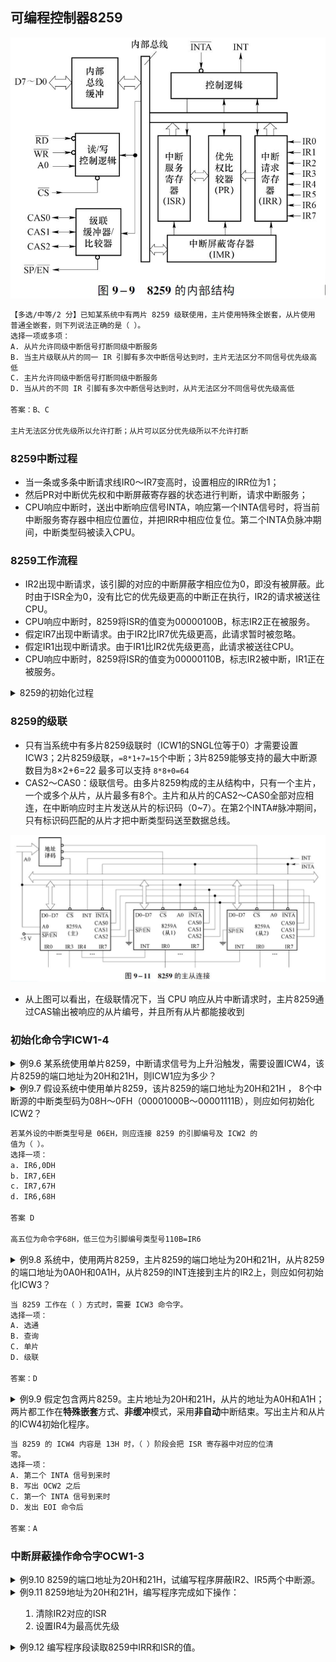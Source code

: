 ## 可编程控制器8259

![8259的内部结构](8259的内部结构.png)

```markdown
【多选/中等/2 分】已知某系统中有两片 8259 级联使用，主片使用特殊全嵌套，从片使用
普通全嵌套，则下列说法正确的是（ ）。
选择一项或多项：
A. 从片允许同级中断信号打断同级中断服务
B. 当主片级联从片的同一 IR 引脚有多次中断信号达到时，主片无法区分不同信号优先级高
低
C. 主片允许同级中断信号打断同级中断服务
D. 当从片的不同 IR 引脚有多次中断信号达到时，从片无法区分不同信号优先级高低

答案：B、C

主片无法区分优先级所以允许打断；从片可以区分优先级所以不允许打断
```

### 8259中断过程

- 当一条或多条中断请求线IR0～IR7变高时，设置相应的IRR位为1；
- 然后PR对中断优先权和中断屏蔽寄存器的状态进行判断，请求中断服务；
- CPU响应中断时，送出中断响应信号INTA，响应第一个INTA信号时，将当前中断服务寄存器中相应位置位，并把IRR中相应位复位。第二个INTA负脉冲期间，中断类型码被读入CPU。

### 8259工作流程

- IR2出现中断请求，该引脚的对应的中断屏蔽字相应位为0，即没有被屏蔽。此时由于ISR全为0，没有比它的优先级更高的中断正在执行，IR2的请求被送往CPU。
- CPU响应中断时，8259将ISR的值变为00000100B，标志IR2正在被服务。
- 假定IR7出现中断请求。由于IR2比IR7优先级更高，此请求暂时被忽略。
- 假定IR1出现中断请求。由于IR1比IR2优先级更高，此请求被送往CPU。
- CPU响应中断时，8259将ISR的值变为00000110B，标志IR2被中断，IR1正在被服务。

<details>
<summary>8259的初始化过程</summary>

![8259的初始化过程](8259的初始化过程.png)
</details>

### 8259的级联

- 只有当系统中有多片8259级联时（ICW1的SNGL位等于0）才需要设置ICW3；2片8259级联，`=8*1+7=15`个中断；3片8259能够支持的最大中断源数目为8×2+6=22 最多可以支持 `8*8+0=64`
- CAS2～CAS0：级联信号。由多片8259构成的主从结构中，只有一个主片，一个或多个从片，从片最多有8个。主片和从片的CAS2～CAS0全部对应相连，在中断响应时主片发送从片的标识码（0~7）。在第2个INTA#脉冲期间，只有标识码匹配的从片才把中断类型码送至数据总线。

![8259的主从连接](8259的主从连接.png)

- 从上图可以看出，在级联情况下，当 CPU 响应从片中断请求时，主片8259通过CAS输出被响应的从片编号，并且所有从片都能接收到

### 初始化命令字ICW1-4

<details>
<summary>例9.6 某系统使用单片8259，中断请求信号为上升沿触发，需要设置ICW4，该片8259的端口地址为20H和21H，则ICW1应为多少？</summary>

<table>
<tr>
<td colspan="1" align=center>

![ICW1的格式](ICW1的格式.png)
</td>
<td colspan="1">

解答：初始化命令字ICW1的为：`00010011B=13H`

设置ICW1的指令为：

```asm
MOV AL,13H
OUT 20H,AL
```

</td>
</tr>
</table>
</details>

<details>
<summary>例9.7 假设系统中使用单片8259，该片8259的端口地址为20H和21H ， 8个中断源的中断类型码为08H～0FH（00001000B～00001111B），则应如何初始化ICW2？</summary>

<table>
<tr>
<td colspan="1" align=center>

![ICW2的格式](ICW2的格式.png)
</td>
<td colspan="1">

解答：初始化命令字ICW2的为：`00001000B=08H`

设置ICW2的指令为：

```asm
MOV AL,08H
OUT 21H,AL
```

</td>
</tr>
</table>
</details>

```markdown
若某外设的中断类型号是 06EH，则应连接 8259 的引脚编号及 ICW2 的
值为（ ）。
选择一项：
a. IR6,0DH
b. IR7,6EH
c. IR7,67H
d. IR6,68H

答案 D

高五位为命令字68H，低三位为引脚编号类型号110B=IR6
```

<details>
<summary>例9.8 系统中，使用两片8259，主片8259的端口地址为20H和21H，从片8259的端口地址为0A0H和0A1H，从片8259的INT连接到主片的IR2上，则应如何初始化ICW3？</summary>

<table>
<tr>
<td colspan="1" align=center>

![ICW3的格式](ICW3的格式.png)
</td>
<td colspan="1">

解答：主片的IR2接从片，则主片ICW3为00000100B=04H，从片的ICW3为00000010B=02H.

主片、从片应分别进行初始化：

```asm
MOV AL,04H
OUT 21H,AL
MOV AL,02H
OUT 0A1H,AL
```

</td>
</tr>
</table>
</details>

```markdown
当 8259 工作在（ ）方式时，需要 ICW3 命令字。
选择一项：
A. 选通
B. 查询
C. 单片
D. 级联

答案：D
```

<details>
<summary>例9.9 假定包含两片8259。主片地址为20H和21H，从片的地址为A0H和A1H；两片都工作在<b>特殊嵌套</b>方式、<b>非缓冲</b>模式，采用<b>非自动</b>中断结束。写出主片和从片的ICW4初始化程序。</summary>

<table>
<tr>
<td colspan="1" align=center>

![ICW4的格式](ICW4的格式.png)
</td>
<td colspan="1">

解答：主片和从片的ICW4均为00010001B=11H

```asm
MOV AL,11H
OUT 21H,AL
OUT 0A1H,AL
```

</td>
</tr>
</table>
</details>

```markdown
当 8259 的 ICW4 内容是 13H 时，（ ）阶段会把 ISR 寄存器中对应的位清
零。
选择一项：
A. 第二个 INTA 信号到来时
B. 写出 OCW2 之后
C. 第一个 INTA 信号到来时
D. 发出 EOI 命令后

答案：A
```

### 中断屏蔽操作命令字OCW1-3

<details>
<summary>例9.10 8259的端口地址为20H和21H，试编写程序屏蔽IR2、IR5两个中断源。</summary>

<table>
<tr>
<td colspan="1" align=center>

![OCW1的格式](OCW1的格式.png)
</td>
<td colspan="1">

解答：屏蔽IR2、IR5两个中断源，即屏蔽中断源2、5，OCW1的值为：`00100100B=24H`

```asm
MOV AL,24H
OUT 21H,AL
```

</td>
</tr>
</table>
</details>

<details>
<summary>例9.11 8259地址为20H和21H，编写程序完成如下操作：

1. 清除IR2对应的ISR
2. 设置IR4为最高优先级

</summary>

<table>
<tr>
<td colspan="2" align=center>

![OCW2的格式](OCW2的格式.png)
</td>
<td colspan="1">

解答：

1. 清除IR2对应的ISR，应该向偶地址即20H，写入OCW2控制字，OCW2的值为：`01100010B=62H`

```asm
MOV AL,62H
OUT 20H,AL
```

2. 设置IRi为最高优先级，只需要采用循环优先级，设置前一个IRi-1为最低优先级即可。因此指定IR3为最低优先级，OCW2的值为：`11000011B=0C3H`，那么此时优先级由高到低为：IR4、IR5、IR6、IR7、IR0、IR1、IR2、IR3。

```asm
MOV AL,0C3H
OUT 20H,AL
```

</td>
</tr>
</table>
</details>

<details>
<summary>例9.12 编写程序段读取8259中IRR和ISR的值。</summary>

<table>
<tr>
<td colspan="1" align=center>

![OCW3的格式](OCW3的格式.png)

![查询字的格式](查询字的格式.png)
</td>
<td colspan="1">

解答：

OCW3=00001010B=0AH，或00001011B=0BH写入偶地址20H，然后对8259进行读操作A0=0，可以获得IRR和ISR的值。

```asm
MOV AL,0BH  ; 读ISR
OUT 20H,AL
IN AL,20H
MOV AL,0AH  ; 读IRR
OUT 20H,AL
IN AL,20H
```

8259初始化完毕后，中断屏蔽寄存器IMR自动定位为A0=1的地址。此时不必事先写入OCW3，直接读取A0=1的端口即可获得中断屏蔽码。（A0=0，则从20H读；A0=1，则从21H读）

读取IMR中断屏蔽字

```asm
IN AL,21H
```

</td>
</tr>
</table>
</details>


